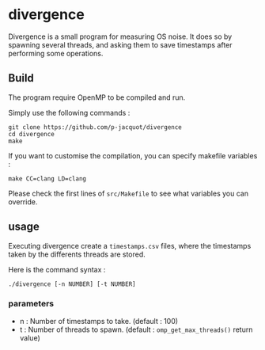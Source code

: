 # divergence

Divergence is a small program for measuring OS noise.
It does so by spawning several threads, and asking them to save timestamps after performing some operations.

## Build

The program require OpenMP to be compiled and run.

Simply use the following commands : 

```
git clone https://github.com/p-jacquot/divergence
cd divergence
make
```

If you want to customise the compilation, you can specify makefile variables :

```
make CC=clang LD=clang
```

Please check the first lines of `src/Makefile` to see what variables you can override.

## usage

Executing divergence create a `timestamps.csv` files, where the timestamps taken by the differents threads are stored.

Here is the command syntax :

```
./divergence [-n NUMBER] [-t NUMBER]
```

### parameters

* n : Number of timestamps to take. (default : 100)
* t : Number of threads to spawn. (default : `omp_get_max_threads()` return value)
